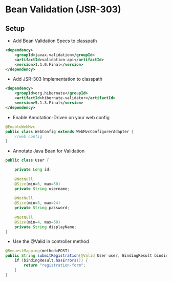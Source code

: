 # Bean Validation (JSR-303)

## Setup
- Add Bean Validation Specs to classpath
```xml
<dependency>
 	<groupId>javax.validation</groupId>
	<artifactId>validation-api</artifactId>
	<version>1.1.0.Final</version>
</dependency>
```
- Add JSR-303 Implementation to classpath
```xml
<dependency>
	<groupId>org.hibernate</groupId>
	<artifactId>hibernate-validator</artifactId>
	<version>5.1.3.Final</version>
</dependency>
```

- Enable Annotation-Driven on your web config
```java
@EnableWebMvc
public class WebConfig extends WebMvcConfigurerAdapter {
	//web config
}
```

- Annotate Java Bean for Validation
```java
public class User {

	private Long id;
	
	@NotNull
	@Size(min=6, max=50)
	private String username;
	
	@NotNull
	@Size(min=8, max=24)
	private String password;
	
	@NotNull
	@Size(min=4, max=50)
	private String displayName;
}
```

- Use the @Valid in controller method
```java
@RequestMapping(method=POST)
public String submitRegistration(@Valid User user, BindingResult bindingResult) {
	if (bindingResult.hasErrors()) {
		return "registration-form";
	}
}
```
